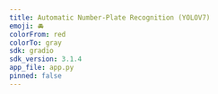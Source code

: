 ```yaml
---
title: Automatic Number-Plate Recognition (YOLOV7)
emoji: 🚘
colorFrom: red
colorTo: gray
sdk: gradio
sdk_version: 3.1.4
app_file: app.py
pinned: false
---
```

